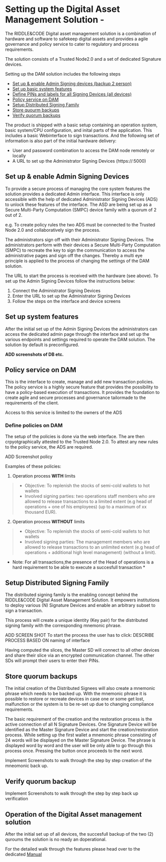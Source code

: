 # Setting up the Digital Asset Management Solution - 

The RIDDLE&CODE Digital asset management solution is a combination of hardware and software to safekeep digital assets and provides a agile governance and policy service to cater to regulatory and process requirements.

The solution consists of a Trusted Node2.0 and a set of dedicated Signature devices.

Setting up the DAM solution includes the following steps

- [Set up & enable Admin Signing devices (backup 2 person)](#Set-up-&-enable-Admin-Signing-Devices)
- [Set up basic system features](#Set-up-system-features)
- [Define PINs and labels for all Signing Devices (all devices)](#set-up-system-features)
- [Policy service on DAM](#Set-up-policy-services)
- [Setup Distributed Signing Family](#Set-up-system-features)
- [Store quourm backups](#store-quorum-backups)
- [Verify quorum backups](#Verify-quorum-backup)

The product is shipped with a basic setup containing an operation system, basic system/CPU configuration, and inital parts of the application. This includes a basic Webinterface to sign transactions.
And the following set of information is also part of the initial hardware delivery:

* User and password combination to access the DAM node remotely or locally
* A URL to set up the Administrator Signing Devices (https://<IP of DAM node>:5000)

## Set up & enable Admin Signing Devices

To provide a secure process of managing the core system features the solution provides a dedicated Admin interface. This interface is only accessible with the help of dedicated Administrator Signing Devices (ADS) to unlock these features of the interface. The ASD are being set up as a Secure Multi-Party Computation (SMPC) device family with a quorum of 2 out of 2.

e.g. To create policy rules the two ADS must be connected to the Trusted Node 2.0 and collaboratively sign the process. 

The administrators sign off with their Administrator Signing Devices. The administrators perform with their devices a Secure Multi-Party Computation (SMPC) to recreate the key to sign the communication to access the administrative pages and sign off the changes. Thereby a multi eye principle is applied to the process of changing the settings of the DAM solution.

The URL to start the process is received with the hardware (see above).
To set up the Admin Signing Devices follow the instructions below:
1. Connect the Administrator Signing Devices
2. Enter the URL to set up the Administrator Signing Devices
3. Follow the steps on the interface and device screens

## Set up system features

After the initial set up of the Admin Signing Devices the administrators can access the dedicated admin page through the interface and set up the various endpoints and settings required to operate the DAM solution.
The solution by default is preconfigured. 

**ADD screenshots of DB etc.** 

## Policy service on DAM

This is the interface to create, manage and add new transaction policies. The policy service is a highly secure feature that provides the possibility to have a policy-based execution of transactions. It provides the foundation to create agile and secure processes and governance tailormade to the requirements of the client.

Access to this service is limited to the owners of the ADS

### Define policies on DAM

The setup of the policies is done via the web interface. The are then crpyotgraphically attested to the Trusted Node 2.0.
To attest any new rules to the policy service, the ADS are required. 

ADD Screenshot policy 

Examples of these policies: 

1. Operation process **WITH** limits
>* Objective: To replenish the stocks of semi-cold wallets to hot wallets
>* Involved signing parties: two operations staff members who are allowed to release 
>transactions to a limited extent (e.g head of operations + one of his employees) (up to a maximum of xx thousand EUR).

2. Operation process **WITHOUT** limits
>* Objective: To replenish the stocks of semi-cold wallets to hot wallets
>* Involved signing parties: The management members who are allowed to release 
>transactions to an unlimited extent (e.g head of operations + additional high level management) (without a limit).

* Note: For all transactions,the presence of the Head of operations is a hard requirement to be able to execute a succesfull transaction *

## Setup Distributed Signing Family

The distributed signing family is the enabling concept behind the RIDDLE&CODE Digital Asset Management Solution. It empowers institutions to deploy various (N) Signature Devices and enable an arbitrary subset to sign a transaction.

This process will create a unique identity (Key pair) for the distributed signing family with the corresponding mnemonic phrase.

ADD SCREEN SHOT
To start the process the user has to click:
DESCRIBE PROCESS BASED ON naming of interface

Having computed the slices, the Master SD will connect to all other devices and share their slice via an encrypted communication channel. The other SDs will prompt their users to enter their PINs.


## Store quorum backups

The initial creation of the Distributed Signees will also create a mnemonic phrase which needs to be backed up. With the mnemonic phrase it is possible to restore or recreate devices in case one or some get lost, malfunction or the system is to be re-set up due to changing compliance requirements.

The basic requirement of the creation and the restoration process is the active connection of all N Signature Devices. One Signature Device will be identified as the Master Signature Device and start the creation/restoration process. While setting up the first wallet a mnemonic phrase consisting of 24 words will be displayed on the Master Signature Device. The phrase is displayed word by word and the user will be only able to go through this process once. Pressing the button once proceeds to the next word.

Implement Screenshots to walk through the step by step creation of the mneomonic back up.


## Verify quorum backup


Implement Screenshots to walk through the step by step back up verification 


## Operation of the Digital Asset management solution 

After the initial set up of all devices, the succesfull backup of the two (2) quroums the solution is no ready an doperational. 

For the detailed walk through the features please head over to the dedicated [Manual](/blob/master/docs/Manual.md/)
